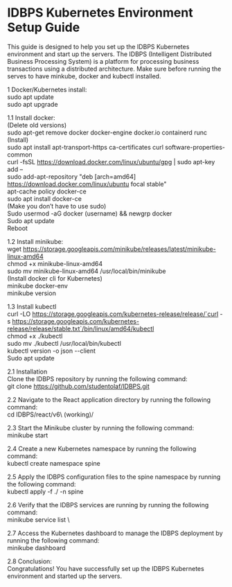 # IDBPS Kubernetes Environment Setup Guide 
This guide is designed to help you set up the IDBPS Kubernetes environment and start up the servers. The IDBPS (Intelligent Distributed Business Processing System) is a platform for processing business transactions using a distributed architecture. Make sure before running the serves to have minkube, docker and kubectl installed. 

1	Docker/Kubernetes install: \
sudo apt update \
sudo apt upgrade 

1.1	Install docker: \
(Delete old versions) \
sudo apt-get remove docker docker-engine docker.io containerd runc \
(Install) \
sudo apt install apt-transport-https ca-certificates curl software-properties-common \
curl -fsSL https://download.docker.com/linux/ubuntu/gpg | sudo apt-key add – \
sudo add-apt-repository "deb [arch=amd64] https://download.docker.com/linux/ubuntu focal stable" \
apt-cache policy docker-ce \
sudo apt install docker-ce \
(Make you don’t have to use sudo) \
Sudo usermod -aG docker (username) && newgrp docker \
Sudo apt update \
Reboot 

1.2	Install minikube: \
wget https://storage.googleapis.com/minikube/releases/latest/minikube-linux-amd64 \
chmod +x minikube-linux-amd64 \
sudo mv minikube-linux-amd64 /usr/local/bin/minikube \
(Install docker cli  for Kubernetes) \
minikube docker-env \
minikube version 

1.3	Install kubectl \
curl -LO https://storage.googleapis.com/kubernetes-release/release/`curl -s https://storage.googleapis.com/kubernetes-release/release/stable.txt`/bin/linux/amd64/kubectl \
chmod +x ./kubectl \
sudo mv ./kubectl /usr/local/bin/kubectl \
kubectl version -o json  --client \
Sudo apt update 

2.1 Installation \
Clone the IDBPS repository by running the following command: \
git clone https://github.com/studentolaf/IDBPS.git 


2.2 Navigate to the React application directory by running the following command: \
cd IDBPS/react/v6\ \(working\)/ 


2.3 Start the Minikube cluster by running the following command: \
minikube start 


2.4 Create a new Kubernetes namespace by running the following command: \
kubectl create namespace spine 


2.5 Apply the IDBPS configuration files to the spine namespace by running the following command: \
kubectl apply -f ./ -n spine 


2.6 Verify that the IDBPS services are running by running the following command: \
minikube service list \


2.7 Access the Kubernetes dashboard to manage the IDBPS deployment by running the following command: \
minikube dashboard 


2.8 Conclusion: \
Congratulations! You have successfully set up the IDBPS Kubernetes environment and started up the servers. 
